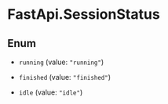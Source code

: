# FastApi.SessionStatus

## Enum


* `running` (value: `"running"`)

* `finished` (value: `"finished"`)

* `idle` (value: `"idle"`)


